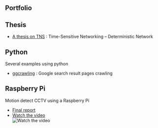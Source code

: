 ## Portfolio

## Thesis
* [A thesis on TNS](https://kbckbc.github.io/tns/) : Time-Sensitive Networking – Deterministic Network

## Python
Several examples using python
* [ggcrawling](https://github.com/kbckbc/ggcrawling) : Google search result pages crawling

## Raspberry Pi
Motion detect CCTV using a Raspberry Pi
* [Final report](https://github.com/kbckbc/portfolio/blob/main/motiontv/final_report_bcgwak.pdf)
* [Watch the video](https://youtu.be/7APqgYY63zI)\
![Watch the video](https://i.ytimg.com/vi/7APqgYY63zI/hqdefault.jpg)
